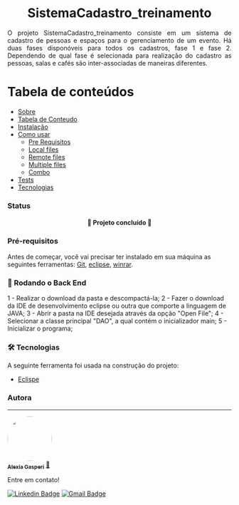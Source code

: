<h1 align="center">  SistemaCadastro_treinamento </h1>

<p align="justify"> O projeto SistemaCadastro_treinamento consiste em um sistema de cadastro de pessoas e espaços para o gerenciamento de um evento. Há duas fases disponóveis para todos os cadastros, fase 1 e fase 2. Dependendo de qual fase é selecionada para realização do cadastro as pessoas, salas e cafés são inter-associadas de maneiras diferentes.  </p>

Tabela de conteúdos
=================
<!--ts-->
   * [Sobre](#Sobre)
   * [Tabela de Conteudo](#tabela-de-conteudo)
   * [Instalação](#instalacao)
   * [Como usar](#como-usar)
      * [Pre Requisitos](#pre-requisitos)
      * [Local files](#local-files)
      * [Remote files](#remote-files)
      * [Multiple files](#multiple-files)
      * [Combo](#combo)
   * [Tests](#testes)
   * [Tecnologias](#tecnologias)
<!--te-->

### Status

<h4 align="center"> 
	🚀 Projeto concluído  🚧
</h4>

### Pré-requisitos

Antes de começar, você vai precisar ter instalado em sua máquina as seguintes ferramentas:
[Git](https://git-scm.com), [eclipse](https://www.eclipse.org/downloads/), [winrar](https://www.win-rar.com/start.html?&L=9).

### 🎲 Rodando o Back End 

1 - Realizar o download da pasta e descompactá-la; 
2 - Fazer o download da IDE de desenvolvimento eclipse ou outra que comporte a linguagem de JAVA; 
3 - Abrir a pasta na IDE desejada através da opção "Open File"; 
4 - Selecionar a classe principal "DAO", a qual contém o inicializador main; 
5 - Inicializar o programa; 

### 🛠 Tecnologias

A seguinte ferramenta foi usada na construção do projeto:

- [Eclispe](https://www.eclipse.org/)

### Autora
---

<a href="https://www.linkedin.com/in/alexia-gasperi-128a7a1b9">
 <img style="border-radius: 50%;" src="https://avatars3.githubusercontent.com/u/380327?s=460&u=61b426b901b8fe02e12019b1fdb67bf0072d4f00&v=4" width="100px;" alt=""/>
 <br />
 <sub><b>Alexia Gasperi</b></sub></a> <a href="https://www.linkedin.com/in/alexia-gasperi-128a7a1b9" title="Alexia Gasperi">🚀</a>


Entre em contato!

[![Linkedin Badge](https://foto(1).shields.io/badge/-Alexia-blue?style=flat-square&logo=Linkedin&logoColor=white&link=https://www.linkedin.com/in/alexia-gasperi-128a7a1b9)](https://www.linkedin.com/in/alexia-gasperi-128a7a1b9) 
[![Gmail Badge](https://img.shields.io/badge/-alexiagfirmes@gmail.com-c14438?style=flat-square&logo=Gmail&logoColor=white&link=mailto:alexiagfirmes@gmail.com)](mailto:alexiagfirmes@gmail.com)
